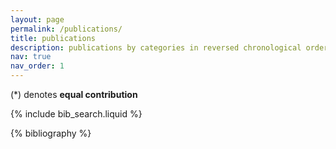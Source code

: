 ```yaml
---
layout: page
permalink: /publications/
title: publications
description: publications by categories in reversed chronological order. generated by jekyll-scholar.
nav: true
nav_order: 1
---
```

(*) denotes **equal contribution**
<!-- _pages/publications.md -->

<!-- Bibsearch Feature -->

{% include bib_search.liquid %}

<div class="publications">

{% bibliography %}

</div>
